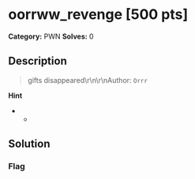 # oorrww_revenge [500 pts]

**Category:** PWN
**Solves:** 0

## Description
>gifts disappeared\r\n\r\nAuthor: ``Orrr``

**Hint**
* -

## Solution

### Flag

